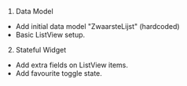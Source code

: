 1. Data Model
* Add initial data model "ZwaarsteLijst" (hardcoded)
* Basic ListView setup.

2. Stateful Widget
* Add extra fields on ListView items.
* Add favourite toggle state.
